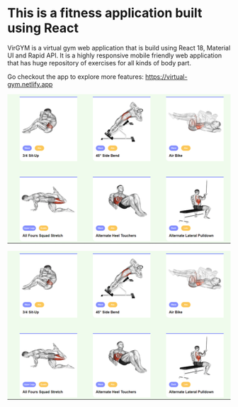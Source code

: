 # This is a fitness application built using React

VirGYM is a virtual gym web application that is build using React 18, Material UI and Rapid API.
It is a highly responsive mobile friendly web application that has huge repository of exercises for 
all kinds of body part.

Go checkout the app to explore more features: https://virtual-gym.netlify.app

![Virtual GYM- VirGYM](/src/assets/images/exercises.png)

![](/src/assets/images/exercises.png)
